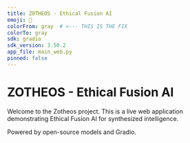```yaml
---
title: ZOTHEOS - Ethical Fusion AI
emoji: 🧠
colorFrom: gray  # <--- THIS IS THE FIX
colorTo: gray
sdk: gradio
sdk_version: 3.50.2
app_file: main_web.py
pinned: false
---
```


# ZOTHEOS - Ethical Fusion AI

Welcome to the Zotheos project. This is a live web application demonstrating Ethical Fusion AI for synthesized intelligence.

Powered by open-source models and Gradio.